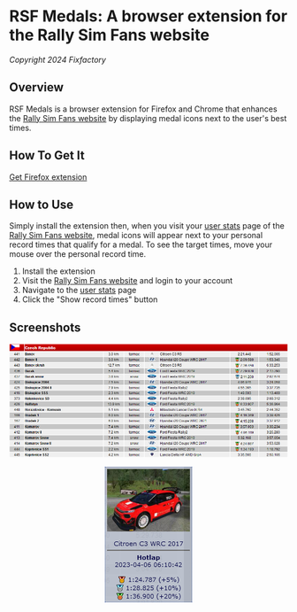# RSF Medals: A browser extension for the Rally Sim Fans website
*Copyright 2024 Fixfactory*


## Overview

RSF Medals is a browser extension for Firefox and Chrome that enhances the [Rally Sim Fans website](https://rallysimfans.hu/) by displaying medal icons next to the user's best times.

## How To Get It

[Get Firefox extension](https://addons.mozilla.org/en-US/firefox/addon/rsf-medals/)


## How to Use

Simply install the extension then, when you visit your [user stats](https://rallysimfans.hu/rbr/usersstats.php) page of the [Rally Sim Fans website](https://rallysimfans.hu/), medal icons will appear next to your personal record times that qualify for a medal. To see the target times, move your mouse over the personal record time.

1. Install the extension
2. Visit the [Rally Sim Fans website](https://rallysimfans.hu/) and login to your account
3. Navigate to the [user stats](https://rallysimfans.hu/rbr/usersstats.php) page
4. Click the "Show record times" button


## Screenshots

<p align="center">
  <img src="screenshots/screenshot-01.png" />
</p>

<p align="center">
  <img src="screenshots/screenshot-02.png" />
</p>